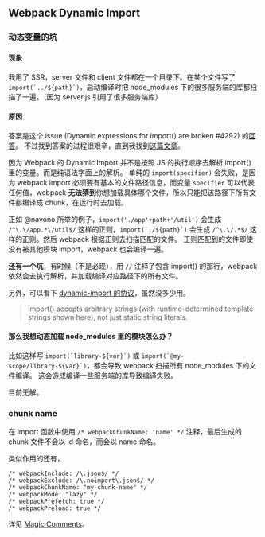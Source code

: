 ## Webpack Dynamic Import

### 动态变量的坑

#### 现象

我用了 SSR，server 文件和 client 文件都在一个目录下。在某个文件写了 ``import(`../${path}`)``，启动编译时把 node_modules 下的很多服务端的库都扫描了一遍。（因为 server.js 引用了很多服务端库）

#### 原因

答案是这个 issue (Dynamic expressions for import() are broken #4292) 的[回答](https://github.com/webpack/webpack/issues/4292#issuecomment-451034292)。
不过找到答案的过程很艰辛，直到我找到[这篇文章](https://medium.com/@oprearocks/es6-dynamic-import-and-webpack-memory-leaks-fa09f98f3243)。

因为 Webpack 的 Dynamic Import 并不是按照 JS 的执行顺序去解析 import() 里的变量。而是纯语法字面上的解析。
单纯的 `import(specifier)` 会失败，是因为 webpack import 必须要有基本的文件路径信息，而变量 `specifier` 可以代表任何值，webpack **无法猜到**你想加载具体哪个文件，所以只能把该路径下所有文件都编译成 chunk，在运行时去加载。

正如 @navono 所举的例子，`import('./app'+path+'/util')` 会生成 `/^\.\/app.*\/util$/` 这样的正则，``import(`./${path}`)`` 会生成 `/^\.\/.*$/` 这样的正则。然后 webpack 根据正则去扫描匹配的文件。
正则匹配到的文件即使没有被其他模块 import，webpack 也会编译一遍。


**还有一个坑**，有时候（不是必现），用 `//` 注释了包含 import() 的那行，webpack 依然会去执行解析，并加载编译对应路径下的所有文件。

另外，可以看下 [dynamic-import 的协议](https://github.com/tc39/proposal-dynamic-import)，虽然没多少用。

> import() accepts arbitrary strings (with runtime-determined template strings shown here), not just static string literals.


#### 那么我想动态加载 node_modules 里的模块怎么办？

比如这样写 ``import(`library-${var}`)`` 或 ``import(`@my-scope/library-${var}`)``，都会导致 webpack 扫描所有 node_modules 下的文件编译。
这会造成编译一些服务端的库导致编译失败。

目前无解。


### chunk name

在 import 函数中使用 `/* webpackChunkName: 'name' */` 注释，最后生成的 chunk 文件不会以 id 命名，而会以 name 命名。

类似作用的还有，

```
/* webpackInclude: /\.json$/ */
/* webpackExclude: /\.noimport\.json$/ */
/* webpackChunkName: "my-chunk-name" */
/* webpackMode: "lazy" */
/* webpackPrefetch: true */
/* webpackPreload: true */
```

详见 [Magic Comments](https://webpack.docschina.org/api/module-methods/#magic-comments)。
